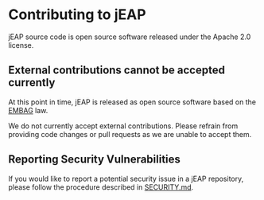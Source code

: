 # Contributing to jEAP

jEAP source code is open source software released under the Apache 2.0 license.

## External contributions cannot be accepted currently

At this point in time, jEAP is released as open source software based on the 
[EMBAG](https://www.fedlex.admin.ch/eli/cc/2023/682/de) law.

We do not currently accept external contributions. Please refrain from providing code changes or pull requests as we are
unable to accept them.

## Reporting Security Vulnerabilities

If you would like to report a potential security issue in a jEAP repository, please follow the procedure described in 
[SECURITY.md](./SECURITY.md).
